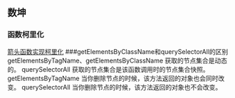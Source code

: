 ## 数坤
### 函数柯里化
[箭头函数实现柯里化](https://jkchao.github.io/typescript-book-chinese/tips/curry.html)
###getElementsByClassName和querySelectorAll的区别
getElementsByTagName、getElementsByClassName 获取的节点集合是动态的。
querySelectorAll 获取的节点集合是该函数调用时的节点集合快照。
getElementsByTagName 当你删除节点的时候，该方法返回的对象也会同时改变。
querySelectorAll 当你删除节点的时候，该方法返回的对象也不会改变。
